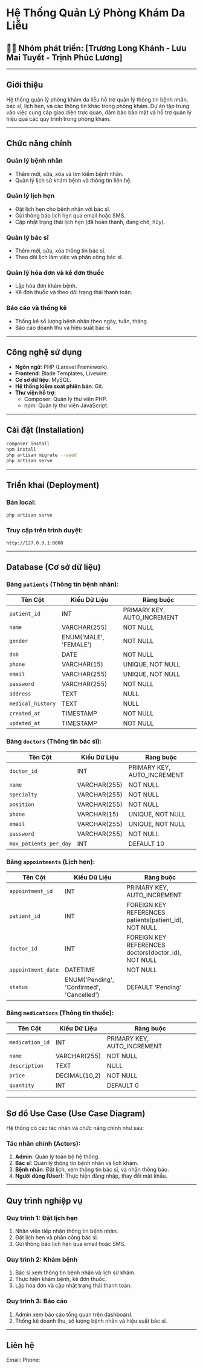# Hệ Thống Quản Lý Phòng Khám Da Liễu

## 👨‍💻 Nhóm phát triển: [Trương Long Khánh - Lưu Mai Tuyết - Trịnh Phúc Lương]

---

## Giới thiệu

Hệ thống quản lý phòng khám da liễu hỗ trợ quản lý thông tin bệnh nhân, bác sĩ, lịch hẹn, và các thông tin khác trong phòng khám. Dự án tập trung vào việc cung cấp giao diện trực quan, đảm bảo bảo mật và hỗ trợ quản lý hiệu quả các quy trình trong phòng khám.

---

## Chức năng chính

### Quản lý bệnh nhân

- Thêm mới, sửa, xóa và tìm kiếm bệnh nhân.
- Quản lý lịch sử khám bệnh và thông tin liên hệ.

### Quản lý lịch hẹn

- Đặt lịch hẹn cho bệnh nhân với bác sĩ.
- Gửi thông báo lịch hẹn qua email hoặc SMS.
- Cập nhật trạng thái lịch hẹn (đã hoàn thành, đang chờ, hủy).

### Quản lý bác sĩ

- Thêm mới, sửa, xóa thông tin bác sĩ.
- Theo dõi lịch làm việc và phân công bác sĩ.

### Quản lý hóa đơn và kê đơn thuốc

- Lập hóa đơn khám bệnh.
- Kê đơn thuốc và theo dõi trạng thái thanh toán.

### Báo cáo và thống kê

- Thống kê số lượng bệnh nhân theo ngày, tuần, tháng.
- Báo cáo doanh thu và hiệu suất bác sĩ.

---

## Công nghệ sử dụng

- **Ngôn ngữ**: PHP (Laravel Framework).
- **Frontend**: Blade Templates, Livewire.
- **Cơ sở dữ liệu**: MySQL.
- **Hệ thống kiểm soát phiên bản**: Git.
- **Thư viện hỗ trợ**:
  - Composer: Quản lý thư viện PHP.
  - npm: Quản lý thư viện JavaScript.

---

## Cài đặt (Installation)

```bash
composer install
npm install
php artisan migrate --seed
php artisan serve
```

---

## Triển khai (Deployment)

### Bản local:

```bash
php artisan serve
```

### Truy cập trên trình duyệt:

```
http://127.0.0.1:8000
```

---

## Database (Cơ sở dữ liệu)

### Bảng `patients` (Thông tin bệnh nhân):

| **Tên Cột**       | **Kiểu Dữ Liệu**       | **Ràng buộc**               |
| ----------------- | ---------------------- | --------------------------- |
| `patient_id`      | INT                    | PRIMARY KEY, AUTO_INCREMENT |
| `name`            | VARCHAR(255)           | NOT NULL                    |
| `gender`          | ENUM('MALE', 'FEMALE') | NOT NULL                    |
| `dob`             | DATE                   | NOT NULL                    |
| `phone`           | VARCHAR(15)            | UNIQUE, NOT NULL            |
| `email`           | VARCHAR(255)           | UNIQUE, NOT NULL            |
| `password`        | VARCHAR(255)           | NOT NULL                    |
| `address`         | TEXT                   | NULL                        |
| `medical_history` | TEXT                   | NULL                        |
| `created_at`      | TIMESTAMP              | NOT NULL                    |
| `updated_at`      | TIMESTAMP              | NOT NULL                    |

### Bảng `doctors` (Thông tin bác sĩ):

| **Tên Cột**            | **Kiểu Dữ Liệu** | **Ràng buộc**               |
| ---------------------- | ---------------- | --------------------------- |
| `doctor_id`            | INT              | PRIMARY KEY, AUTO_INCREMENT |
| `name`                 | VARCHAR(255)     | NOT NULL                    |
| `specialty`            | VARCHAR(255)     | NOT NULL                    |
| `position`             | VARCHAR(255)     | NOT NULL                    |
| `phone`                | VARCHAR(15)      | UNIQUE, NOT NULL            |
| `email`                | VARCHAR(255)     | UNIQUE, NOT NULL            |
| `password`             | VARCHAR(255)     | NOT NULL                    |
| `max_patients_per_day` | INT              | DEFAULT 10                  |

### Bảng `appointments` (Lịch hẹn):

| **Tên Cột**        | **Kiểu Dữ Liệu**                          | **Ràng buộc**                                         |
| ------------------ | ----------------------------------------- | ----------------------------------------------------- |
| `appointment_id`   | INT                                       | PRIMARY KEY, AUTO_INCREMENT                           |
| `patient_id`       | INT                                       | FOREIGN KEY REFERENCES patients(patient_id), NOT NULL |
| `doctor_id`        | INT                                       | FOREIGN KEY REFERENCES doctors(doctor_id), NOT NULL   |
| `appointment_date` | DATETIME                                  | NOT NULL                                              |
| `status`           | ENUM('Pending', 'Confirmed', 'Cancelled') | DEFAULT 'Pending'                                     |

### Bảng `medications` (Thông tin thuốc):

| **Tên Cột**     | **Kiểu Dữ Liệu** | **Ràng buộc**               |
| --------------- | ---------------- | --------------------------- |
| `medication_id` | INT              | PRIMARY KEY, AUTO_INCREMENT |
| `name`          | VARCHAR(255)     | NOT NULL                    |
| `description`   | TEXT             | NULL                        |
| `price`         | DECIMAL(10,2)    | NOT NULL                    |
| `quantity`      | INT              | DEFAULT 0                   |

---

## Sơ đồ Use Case (Use Case Diagram)

Hệ thống có các tác nhân và chức năng chính như sau:

### Tác nhân chính (Actors):

1. **Admin**: Quản lý toàn bộ hệ thống.
2. **Bác sĩ**: Quản lý thông tin bệnh nhân và lịch khám.
3. **Bệnh nhân**: Đặt lịch, xem thông tin bác sĩ, và nhận thông báo.
4. **Người dùng (User)**: Thực hiện đăng nhập, thay đổi mật khẩu.

---

## Quy trình nghiệp vụ

### Quy trình 1: Đặt lịch hẹn

1. Nhân viên tiếp nhận thông tin bệnh nhân.
2. Đặt lịch hẹn và phân công bác sĩ.
3. Gửi thông báo lịch hẹn qua email hoặc SMS.

### Quy trình 2: Khám bệnh

1. Bác sĩ xem thông tin bệnh nhân và lịch sử khám.
2. Thực hiện khám bệnh, kê đơn thuốc.
3. Lập hóa đơn và cập nhật trạng thái thanh toán.

### Quy trình 3: Báo cáo

1. Admin xem báo cáo tổng quan trên dashboard.
2. Thống kê doanh thu, số lượng bệnh nhân và hiệu suất bác sĩ.

---

## Liên hệ

Email:
Phone:
